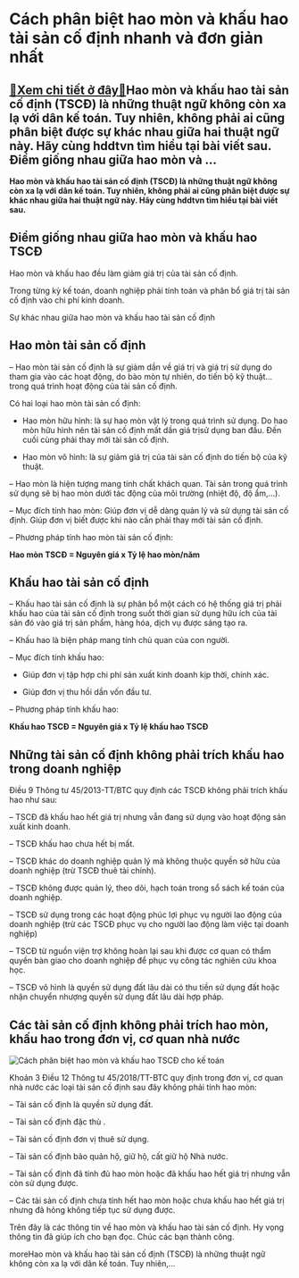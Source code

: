 Cách phân biệt hao mòn và khấu hao tài sản cố định nhanh và đơn giản nhất
=========================================================================

[:gift:Xem chi tiết ở đây:gift:](https://hddtvn.com/cach-phan-biet-hao-mon-va-khau-hao-tai-san-co-dinh-nhanh-va-don-gian-nhat/)Hao mòn và khấu hao tài sản cố định (TSCĐ) là những thuật ngữ không còn xa lạ với dân kế toán. Tuy nhiên, không phải ai cũng phân biệt được sự khác nhau giữa hai thuật ngữ này. Hãy cùng hddtvn tìm hiểu tại bài viết sau. Điểm giống nhau giữa hao mòn và …
-------------------------------------------------------------------------------------------------------------------------------------------------------------------------------------------------------------------------------------------------------------

**Hao mòn và khấu hao tài sản cố định (TSCĐ) là những thuật ngữ không còn xa lạ với dân kế toán. Tuy nhiên, không phải ai cũng phân biệt được sự khác nhau giữa hai thuật ngữ này. Hãy cùng hddtvn tìm hiểu tại bài viết sau.**


Điểm giống nhau giữa hao mòn và khấu hao TSCĐ
---------------------------------------------


Hao mòn và khấu hao đều làm giảm giá trị của tài sản cố định.


Trong từng kỳ kế toán, doanh nghiệp phải tính toán và phân bổ giá trị tài sản cố định vào chi phí kinh doanh.


Sự khác nhau giữa hao mòn và khấu hao tài sản cố định


Hao mòn tài sản cố định
-----------------------


– Hao mòn tài sản cố định là sự giảm dần về giá trị và giá trị sử dụng do tham gia vào các hoạt động, do bào mòn tự nhiên, do tiến bộ kỹ thuật… trong quá trình hoạt động của tài sản cố định.


Có hai loại hao mòn tài sản cố định:


+ Hao mòn hữu hình: là sự hao mòn vật lý trong quá trình sử dụng. Do hao mòn hữu hình nên tài sản cố định mất dần giá trịsử dụng ban đầu. Đến cuối cùng phải thay mới tài sản cố định.


+ Hao mòn vô hình: là sự giảm giá trị của tài sản cố định do tiến bộ của kỹ thuật.


– Hao mòn là hiện tượng mang tính chất khách quan. Tài sản trong quá trình sử dụng sẽ bị hao mòn dưới tác động của môi trường (nhiệt độ, độ ẩm,…).


– Mục đích tính hao mòn: Giúp đơn vị dễ dàng quản lý và sử dụng tài sản cố định. Giúp đơn vị biết được khi nào cần phải thay mới tài sản cố định.


– Phương pháp tính hao mòn tài sản cố định:


**Hao mòn TSCĐ = Nguyên giá x Tỷ lệ hao mòn/năm**


Khấu hao tài sản cố định
------------------------


– Khấu hao tài sản cố định là sự phân bổ một cách có hệ thống giá trị phải khấu hao của tài sản cố định trong suốt thời gian sử dụng hữu ích của tài sản đó vào giá trị sản phẩm, hàng hóa, dịch vụ được sáng tạo ra.


– Khấu hao là biện pháp mang tính chủ quan của con người.


– Mục đích tính khấu hao:


+ Giúp đơn vị tập hợp chi phí sản xuất kinh doanh kịp thời, chính xác.


+ Giúp đơn vị thu hồi dần vốn đầu tư.


– Phương pháp tính khấu hao:


**Khấu hao TSCĐ = Nguyên giá x Tỷ lệ khấu hao TSCĐ**


Những tài sản cố định không phải trích khấu hao trong doanh nghiệp
------------------------------------------------------------------


Điều 9 Thông tư 45/2013-TT/BTC quy định các TSCĐ không phải trích khấu hao như sau:


– TSCĐ đã khấu hao hết giá trị nhưng vẫn đang sử dụng vào hoạt động sản xuất kinh doanh.


– TSCĐ khấu hao chưa hết bị mất.


– TSCĐ khác do doanh nghiệp quản lý mà không thuộc quyền sở hữu của doanh nghiệp (trừ TSCĐ thuê tài chính).


– TSCĐ không được quản lý, theo dõi, hạch toán trong sổ sách kế toán của doanh nghiệp.


– TSCĐ sử dụng trong các hoạt động phúc lợi phục vụ người lao động của doanh nghiệp (trừ các TSCĐ phục vụ cho người lao động làm việc tại doanh nghiệp)


– TSCĐ từ nguồn viện trợ không hoàn lại sau khi được cơ quan có thẩm quyền bàn giao cho doanh nghiệp để phục vụ công tác nghiên cứu khoa học.


– TSCĐ vô hình là quyền sử dụng đất lâu dài có thu tiền sử dụng đất hoặc nhận chuyển nhượng quyền sử dụng đất lâu dài hợp pháp.


Các tài sản cố định không phải trích hao mòn, khấu hao trong đơn vị, cơ quan nhà nước
-------------------------------------------------------------------------------------


![Cách phân biệt hao mòn và khấu hao TSCĐ cho kế toán](https://hddtvn.com/wp-content/uploads/2021/01/26-1.jpg "Cách phân biệt hao mòn và khấu hao TSCĐ cho kế toán")


Khoản 3 Điều 12 Thông tư 45/2018/TT-BTC quy định trong đơn vị, cơ quan nhà nước các loại tài sản cố định sau đây không phải tính hao mòn:


– Tài sản cố định là quyền sử dụng đất.


– Tài sản cố định đặc thù .


– Tài sản cố định đơn vị thuê sử dụng.


– Tài sản cố định bảo quản hộ, giữ hộ, cất giữ hộ Nhà nước.


– Tài sản cố định đã tính đủ hao mòn hoặc đã khấu hao hết giá trị nhưng vẫn còn sử dụng được.


– Các tài sản cố định chưa tính hết hao mòn hoặc chưa khấu hao hết giá trị nhưng đã hỏng không tiếp tục sử dụng được.


Trên đây là các thông tin về hao mòn và khấu hao tài sản cố định. Hy vọng thông tin đã giúp ích cho bạn đọc. Chúc các bạn thành công.


moreHao mòn và khấu hao tài sản cố định (TSCĐ) là những thuật ngữ không còn xa lạ với dân kế toán. Tuy nhiên,…

